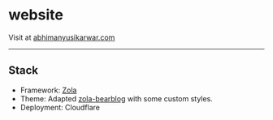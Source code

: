 # website

Visit at [abhimanyusikarwar.com](https://abhimanyusikarwar.com)

---

## Stack

- Framework: [Zola](https://www.getzola.org/)
- Theme: Adapted [zola-bearblog](https://codeberg.org/alanpearce/zola-bearblog) with some custom styles.
- Deployment: Cloudflare
